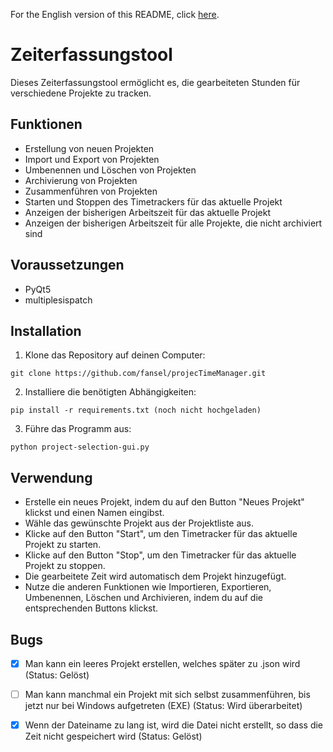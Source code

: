 For the English version of this README, click [here](https://github.com/fansel/projectTimeManager/blob/main/README-en.md).
# Zeiterfassungstool

Dieses Zeiterfassungstool ermöglicht es, die gearbeiteten Stunden für verschiedene Projekte zu tracken.

## Funktionen

- Erstellung von neuen Projekten
- Import und Export von Projekten
- Umbenennen und Löschen von Projekten
- Archivierung von Projekten
- Zusammenführen von Projekten
- Starten und Stoppen des Timetrackers für das aktuelle Projekt
- Anzeigen der bisherigen Arbeitszeit für das aktuelle Projekt
- Anzeigen der bisherigen Arbeitszeit für alle Projekte, die nicht archiviert sind


## Voraussetzungen
- PyQt5
- multiplesispatch

## Installation

1. Klone das Repository auf deinen Computer:
```
git clone https://github.com/fansel/projecTimeManager.git
```
2. Installiere die benötigten Abhängigkeiten:
```
pip install -r requirements.txt (noch nicht hochgeladen)
```
3. Führe das Programm aus:
```
python project-selection-gui.py
```

## Verwendung

- Erstelle ein neues Projekt, indem du auf den Button "Neues Projekt" klickst und einen Namen eingibst.
- Wähle das gewünschte Projekt aus der Projektliste aus.
- Klicke auf den Button "Start", um den Timetracker für das aktuelle Projekt zu starten.
- Klicke auf den Button "Stop", um den Timetracker für das aktuelle Projekt zu stoppen. 
- Die gearbeitete Zeit wird automatisch dem Projekt hinzugefügt.
- Nutze die anderen Funktionen wie Importieren, Exportieren, Umbenennen, Löschen und Archivieren, indem du auf die entsprechenden Buttons klickst.


## Bugs 

- [x] Man kann ein leeres Projekt erstellen, welches später zu .json wird (Status: Gelöst)
- [ ] Man kann manchmal ein Projekt mit sich selbst zusammenführen, bis jetzt nur bei Windows aufgetreten (EXE) (Status: Wird überarbeitet)
- [x] Wenn der Dateiname zu lang ist, wird die Datei nicht erstellt, so dass die Zeit nicht gespeichert wird (Status: Gelöst)



